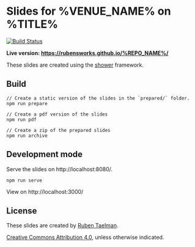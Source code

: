 # Slides for %VENUE_NAME% on %TITLE%
[![Build Status](https://github.com/rubensworks/%REPO_NAME%/workflows/Build%20and%20Deploy/badge.svg)](https://rubensworks.github.io/%REPO_NAME%/)

**Live version: https://rubensworks.github.io/%REPO_NAME%/**

These slides are created using the [shower](https://github.com/shower/shower) framework.

## Build

```
// Create a static version of the slides in the `prepared/` folder.
npm run prepare

// Create a pdf version of the slides
npm run pdf

// Create a zip of the prepared slides
npm run archive
```

## Development mode

Serve the slides on http://localhost:8080/.

```
npm run serve
```

View on http://localhost:3000/

## License

These slides are created by [Ruben Taelman](https://rubensworks.net/).

[Creative Commons Attribution 4.0](https://creativecommons.org/licenses/by/4.0/), unless otherwise indicated.
